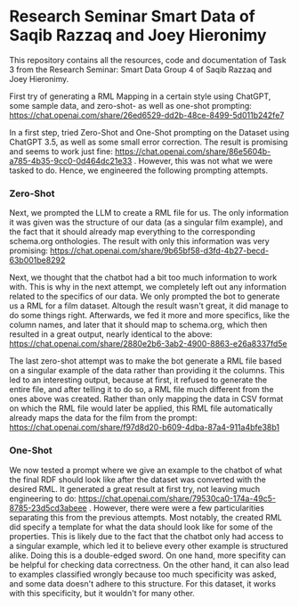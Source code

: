 # Research Seminar Smart Data of Saqib Razzaq and Joey Hieronimy

This repository contains all the resources, code and documentation of Task 3 from the Research Seminar: Smart Data Group 4 of Saqib Razzaq and Joey Hieronimy.

First try of generating a RML Mapping in a certain style using ChatGPT, some sample data, and zero-shot- as well as one-shot prompting:
https://chat.openai.com/share/26ed6529-dd2b-48ce-8499-5d011b242fe7

In a first step, tried Zero-Shot and One-Shot prompting on the Dataset using ChatGPT 3.5, as well as some small error correction. The result is promising and seems to work just fine: https://chat.openai.com/share/86e5604b-a785-4b35-9cc0-0d464dc21e33 .
However, this was not what we were tasked to do. Hence, we engineered the following prompting attempts.

### Zero-Shot
Next, we prompted the LLM to create a RML file for us. The only information it was given was the structure of our data (as a singular film example), and the fact that it should already map everything to the corresponding schema.org onthologies. The result with only this information was very promising:
https://chat.openai.com/share/9b65bf58-d3fd-4b27-becd-63b001be8292

Next, we thought that the chatbot had a bit too much information to work with. This is why in the next attempt, we completely left out any information related to the specifics of our data. We only prompted the bot to generate us a RML for a film dataset. Altough the result wasn't great, it did manage to do some things right. Afterwards, we fed it more and more specifics, like the column names, and later that it should map to schema.org, which then resulted in a great output, nearly identical to the above: https://chat.openai.com/share/2880e2b6-3ab2-4900-8863-e26a8337fd5e

The last zero-shot attempt was to make the bot generate a RML file based on a singular example of the data rather than providing it the columns. This led to an interesting output, because at first, it refused to generate the entire file, and after telling it to do so, a RML file much different from the ones above was created. Rather than only mapping the data in CSV format on which the RML file would later be applied, this RML file automatically already maps the data for the film from the prompt: https://chat.openai.com/share/f97d8d20-b609-4dba-87a4-911a4bfe38b1

### One-Shot
We now tested a prompt where we give an example to the chatbot of what the final RDF should look like after the dataset was converted with the desired RML. It generated a great result at first try, not leaving much engineering to do: https://chat.openai.com/share/79530ca0-174a-49c5-8785-23d5cd3abeee . However, there were were a few particularities separating this from the previous attempts. Most notably, the created RML did specify a template for what the data should look like for some of the properties. This is likely due to the fact that the chatbot only had access to a singular example, which led it to believe every other example is structured alike. Doing this is a double-edged sword. On one hand, more specifity can be helpful for checking data correctness. On the other hand, it can also lead to examples classified wrongly because too much specificity was asked, and some data doesn't adhere to this structure. For this dataset, it works with this specificity, but it wouldn't for many other.

